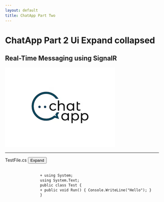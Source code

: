 ```yaml
---
layout: default
title: ChatApp Part Two
---
```


# **ChatApp Part 2 Ui Expand collapsed**  
## **Real-Time Messaging using SignalR**

![ChatApp](images/ChatApp.png)

---
<div class="code-block">
    <div class="code-header">
        <span class="code-filename">TestFile.cs</span>
        <button class="expand-button">Expand</button>
    </div>
    <div class="code-container">
        <pre class="updated-code">
            <code>
                <span class="added-line">+ using System;</span>
                <span class="original-code hidden">using System.Text;</span>
                <span class="original-code hidden">public class Test {</span>
                <span class="added-line">+ public void Run() { Console.WriteLine("Hello"); }</span>
                <span class="original-code hidden">}</span>
            </code>
        </pre>
    </div>
</div>
